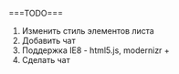 ===TODO===

1. Изменить стиль элементов листа
2. Добавить чат
3. Поддержка IE8 - html5.js, modernizr +
4. Сделать чат